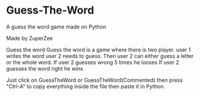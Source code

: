 # Guess-The-Word
A guess the word game made on Python

Made by ZuperZee

Guess the word
Guess the word is a game where there is two player.
user 1 writes the word user 2 needs to guess.
Then user 2 can either guess a letter or the whole word.
If user 2 guesses wrong 5 times he looses
If user 2 guesses the word right he wins


Just click on GuessTheWord or GuessTheWord(Commented) 
then press "Ctrl-A" to copy everything inside the file
then paste it in Python.
